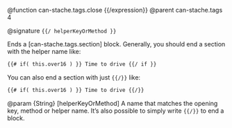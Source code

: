 @function can-stache.tags.close {{/expression}}
@parent can-stache.tags 4

@signature `{{/ helperKeyOrMethod }}`

Ends a [can-stache.tags.section] block. Generally, you should end a section with the
helper name like:

```html
{{# if( this.over16 ) }} Time to drive {{/ if }}
```

You can also end a section with just `{{/}}` like:

```html
{{# if( this.over16 ) }} Time to drive {{/}}
```


@param {String} [helperKeyOrMethod] A name that matches the opening key, method or helper name. It’s also possible to simply write `{{/}}` to end a block.
